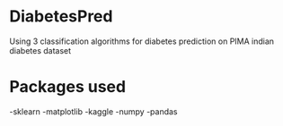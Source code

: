 # DiabetesPred
Using 3 classification algorithms for diabetes prediction on PIMA indian diabetes dataset


# Packages used
-sklearn
-matplotlib
-kaggle
-numpy
-pandas

